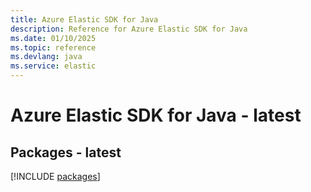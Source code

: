 ```yaml
---
title: Azure Elastic SDK for Java
description: Reference for Azure Elastic SDK for Java
ms.date: 01/10/2025
ms.topic: reference
ms.devlang: java
ms.service: elastic
---
```

# Azure Elastic SDK for Java - latest
## Packages - latest
[!INCLUDE [packages](elastic-index.md)]